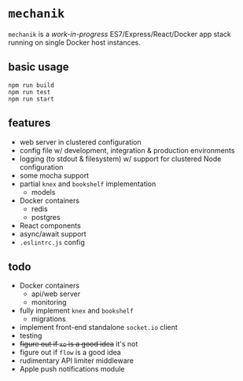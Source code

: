 # `mechanik`

`mechanik` is a *work-in-progress* ES7/Express/React/Docker app stack running on single Docker host instances.

## basic usage

```
npm run build
npm run test
npm run start
```

## features

* web server in clustered configuration
* config file w/ development, integration & production environments
* logging (to stdout & filesystem) w/ support for clustered Node configuration
* some mocha support
* partial `knex` and `bookshelf` implementation
  * models
* Docker containers
  * redis
  * postgres
* React components  
* async/await support
* `.eslintrc.js` config

## todo
* Docker containers
  * api/web server
  * monitoring
* fully implement `knex` and `bookshelf`
  * migrations
* implement front-end standalone `socket.io` client
* testing
* ~~figure out if `xo` is a good idea~~ it's not
* figure out if `flow` is a good idea
* rudimentary API limiter middleware
* Apple push notifications module
